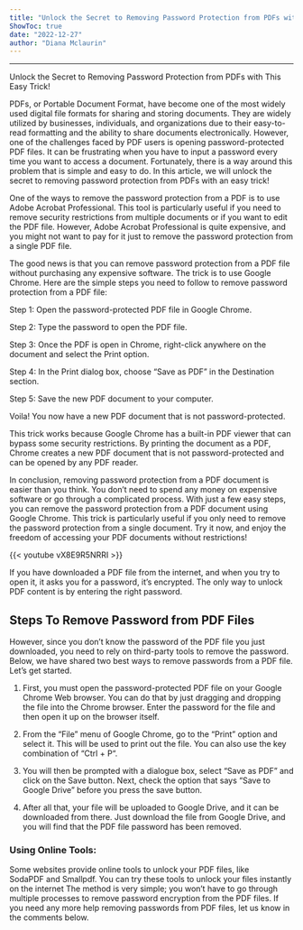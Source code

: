 ```yaml
---
title: "Unlock the Secret to Removing Password Protection from PDFs with This Easy Trick!"
ShowToc: true 
date: "2022-12-27"
author: "Diana Mclaurin"
---
```

*****
Unlock the Secret to Removing Password Protection from PDFs with This Easy Trick!

PDFs, or Portable Document Format, have become one of the most widely used digital file formats for sharing and storing documents. They are widely utilized by businesses, individuals, and organizations due to their easy-to-read formatting and the ability to share documents electronically. However, one of the challenges faced by PDF users is opening password-protected PDF files. It can be frustrating when you have to input a password every time you want to access a document. Fortunately, there is a way around this problem that is simple and easy to do. In this article, we will unlock the secret to removing password protection from PDFs with an easy trick!

One of the ways to remove the password protection from a PDF is to use Adobe Acrobat Professional. This tool is particularly useful if you need to remove security restrictions from multiple documents or if you want to edit the PDF file. However, Adobe Acrobat Professional is quite expensive, and you might not want to pay for it just to remove the password protection from a single PDF file.

The good news is that you can remove password protection from a PDF file without purchasing any expensive software. The trick is to use Google Chrome. Here are the simple steps you need to follow to remove password protection from a PDF file:

Step 1: Open the password-protected PDF file in Google Chrome.

Step 2: Type the password to open the PDF file.

Step 3: Once the PDF is open in Chrome, right-click anywhere on the document and select the Print option.

Step 4: In the Print dialog box, choose “Save as PDF” in the Destination section.

Step 5: Save the new PDF document to your computer.

Voila! You now have a new PDF document that is not password-protected.

This trick works because Google Chrome has a built-in PDF viewer that can bypass some security restrictions. By printing the document as a PDF, Chrome creates a new PDF document that is not password-protected and can be opened by any PDF reader.

In conclusion, removing password protection from a PDF document is easier than you think. You don’t need to spend any money on expensive software or go through a complicated process. With just a few easy steps, you can remove the password protection from a PDF document using Google Chrome. This trick is particularly useful if you only need to remove the password protection from a single document. Try it now, and enjoy the freedom of accessing your PDF documents without restrictions!

{{< youtube vX8E9R5NRRI >}} 



If you have downloaded a PDF file from the internet, and when you try to open it, it asks you for a password, it’s encrypted. The only way to unlock PDF content is by entering the right password.

 
## Steps To Remove Password from PDF Files


However, since you don’t know the password of the PDF file you just downloaded, you need to rely on third-party tools to remove the password. Below, we have shared two best ways to remove passwords from a PDF file. Let’s get started.
1. First, you must open the password-protected PDF file on your Google Chrome Web browser. You can do that by just dragging and dropping the file into the Chrome browser. Enter the password for the file and then open it up on the browser itself.
2. From the “File” menu of Google Chrome, go to the “Print” option and select it. This will be used to print out the file. You can also use the key combination of “Ctrl + P“.

3. You will then be prompted with a dialogue box, select “Save as PDF” and click on the Save button. Next, check the option that says “Save to Google Drive” before you press the save button.

4. After all that, your file will be uploaded to Google Drive, and it can be downloaded from there. Just download the file from Google Drive, and you will find that the PDF file password has been removed.

 
### Using Online Tools:


Some websites provide online tools to unlock your PDF files, like SodaPDF and Smallpdf. You can try these tools to unlock your files instantly on the internet
The method is very simple; you won’t have to go through multiple processes to remove password encryption from the PDF files. If you need any more help removing passwords from PDF files, let us know in the comments below.





